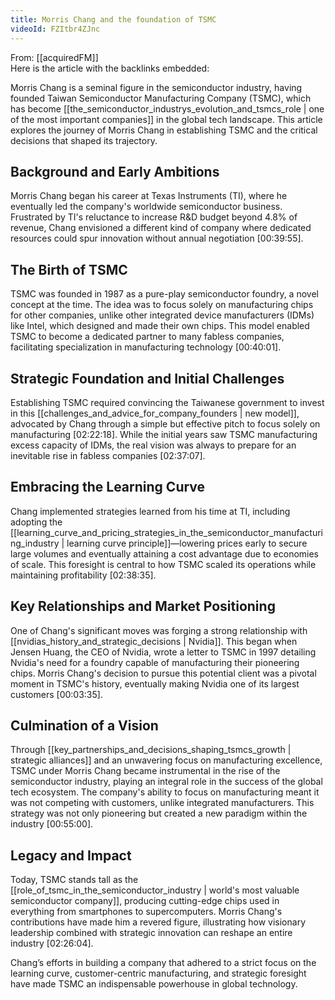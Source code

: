 ```yaml
---
title: Morris Chang and the foundation of TSMC
videoId: FZItbr4ZJnc
---
```


From: [[acquiredFM]] <br/> 
Here is the article with the backlinks embedded:

Morris Chang is a seminal figure in the semiconductor industry, having founded Taiwan Semiconductor Manufacturing Company (TSMC), which has become [[the_semiconductor_industrys_evolution_and_tsmcs_role | one of the most important companies]] in the global tech landscape. This article explores the journey of Morris Chang in establishing TSMC and the critical decisions that shaped its trajectory.

## Background and Early Ambitions

Morris Chang began his career at Texas Instruments (TI), where he eventually led the company's worldwide semiconductor business. Frustrated by TI's reluctance to increase R&D budget beyond 4.8% of revenue, Chang envisioned a different kind of company where dedicated resources could spur innovation without annual negotiation <a class="yt-timestamp" data-t="00:39:55">[00:39:55]</a>.

## The Birth of TSMC

TSMC was founded in 1987 as a pure-play semiconductor foundry, a novel concept at the time. The idea was to focus solely on manufacturing chips for other companies, unlike other integrated device manufacturers (IDMs) like Intel, which designed and made their own chips. This model enabled TSMC to become a dedicated partner to many fabless companies, facilitating specialization in manufacturing technology <a class="yt-timestamp" data-t="00:40:01">[00:40:01]</a>.

## Strategic Foundation and Initial Challenges

Establishing TSMC required convincing the Taiwanese government to invest in this [[challenges_and_advice_for_company_founders | new model]], advocated by Chang through a simple but effective pitch to focus solely on manufacturing <a class="yt-timestamp" data-t="02:22:18">[02:22:18]</a>. While the initial years saw TSMC manufacturing excess capacity of IDMs, the real vision was always to prepare for an inevitable rise in fabless companies <a class="yt-timestamp" data-t="02:37:07">[02:37:07]</a>.

## Embracing the Learning Curve

Chang implemented strategies learned from his time at TI, including adopting the [[learning_curve_and_pricing_strategies_in_the_semiconductor_manufacturing_industry | learning curve principle]]—lowering prices early to secure large volumes and eventually attaining a cost advantage due to economies of scale. This foresight is central to how TSMC scaled its operations while maintaining profitability <a class="yt-timestamp" data-t="02:38:35">[02:38:35]</a>.

## Key Relationships and Market Positioning

One of Chang's significant moves was forging a strong relationship with [[nvidias_history_and_strategic_decisions | Nvidia]]. This began when Jensen Huang, the CEO of Nvidia, wrote a letter to TSMC in 1997 detailing Nvidia's need for a foundry capable of manufacturing their pioneering chips. Morris Chang's decision to pursue this potential client was a pivotal moment in TSMC's history, eventually making Nvidia one of its largest customers <a class="yt-timestamp" data-t="00:03:35">[00:03:35]</a>.

## Culmination of a Vision

Through [[key_partnerships_and_decisions_shaping_tsmcs_growth | strategic alliances]] and an unwavering focus on manufacturing excellence, TSMC under Morris Chang became instrumental in the rise of the semiconductor industry, playing an integral role in the success of the global tech ecosystem. The company's ability to focus on manufacturing meant it was not competing with customers, unlike integrated manufacturers. This strategy was not only pioneering but created a new paradigm within the industry <a class="yt-timestamp" data-t="00:55:00">[00:55:00]</a>.

## Legacy and Impact

Today, TSMC stands tall as the [[role_of_tsmc_in_the_semiconductor_industry | world's most valuable semiconductor company]], producing cutting-edge chips used in everything from smartphones to supercomputers. Morris Chang's contributions have made him a revered figure, illustrating how visionary leadership combined with strategic innovation can reshape an entire industry <a class="yt-timestamp" data-t="02:26:04">[02:26:04]</a>.

Chang’s efforts in building a company that adhered to a strict focus on the learning curve, customer-centric manufacturing, and strategic foresight have made TSMC an indispensable powerhouse in global technology.